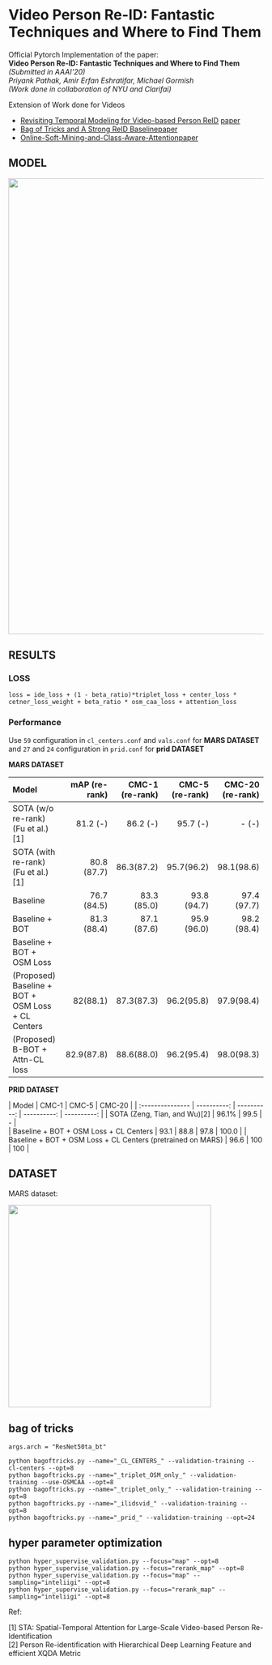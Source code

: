 # Video Person Re-ID: Fantastic Techniques and Where to Find Them
Official Pytorch Implementation of the paper:  
**Video Person Re-ID: Fantastic Techniques and Where to Find Them** *(Submitted in AAAI'20)*  
*Priyank Pathak,  Amir Erfan Eshratifar,  Michael Gormish*   
*(Work done in collaboration of NYU and Clarifai)*



Extension of Work done for Videos 
* [Revisiting Temporal Modeling for Video-based Person ReID](https://github.com/jiyanggao/Video-Person-ReID) [paper](https://arxiv.org/pdf/1805.02104.pdf)
* [Bag of Tricks and A Strong ReID Baseline](https://github.com/michuanhaohao/reid-strong-baseline)[paper](http://openaccess.thecvf.com/content_CVPRW_2019/papers/TRMTMCT/Luo_Bag_of_Tricks_and_a_Strong_Baseline_for_Deep_Person_CVPRW_2019_paper.pdf) 
* [Online-Soft-Mining-and-Class-Aware-Attention](https://github.com/ppriyank/-Online-Soft-Mining-and-Class-Aware-Attention-Pytorch)[paper](https://arxiv.org/pdf/1811.01459v2.pdf)

## MODEL

<img src="https://github.com/ppriyank/Video-Person-Re-ID-Fantastic-Techniques-and-Where-to-Find-Them/blob/master/images/diag.png" width="900">


## RESULTS




### LOSS

```
loss = ide_loss + (1 - beta_ratio)*triplet_loss + center_loss * cetner_loss_weight + beta_ratio * osm_caa_loss + attention_loss
```

### Performance

   
Use `59` configuration in `cl_centers.conf` and `vals.conf` for **MARS DATASET** and `27` and `24` configuration in `prid.conf` for **prid DATASET**


**MARS DATASET** 

| Model            | mAP (re-rank)  | CMC-1 (re-rank) | CMC-5 (re-rank)| CMC-20 (re-rank)|
| :--------------- | -------------: | -------------: | -------------: | ------------: | 
| SOTA (w/o re-rank) (Fu et al.)[1]     |   81.2 (-)  | 86.2 (-) | 95.7 (-) |  - (-)   |
| SOTA (with re-rank) (Fu et al.)[1]   |   80.8 (87.7)  | 86.3(87.2) | 95.7(96.2) | 98.1(98.6) |
| Baseline     |  76.7 (84.5) | 83.3 (85.0) | 93.8 (94.7) | 97.4 (97.7)|
| Baseline + BOT    |    81.3 (88.4) | 87.1 (87.6) | 95.9 (96.0) | 98.2 (98.4) |
|  Baseline + BOT + OSM Loss    |  |   |   |   |
| (Proposed) Baseline + BOT + OSM Loss + CL Centers    |  82(88.1)  | 87.3(87.3)  | 96.2(95.8)  | 97.9(98.4) |
| (Proposed) B-BOT + Attn-CL loss    | 82.9(87.8)   | 88.6(88.0)  | 96.2(95.4)  | 98.0(98.3) |


**PRID DATASET**   

| Model            | CMC-1 | CMC-5 | CMC-20 |
| :--------------- | ----------: | ----------: | ----------: | ----------: | 
| SOTA  (Zeng, Tian, and Wu)[2]     |  96.1%  | 99.5  | -  |  
| Baseline + BOT + OSM Loss + CL Centers    |  93.1  |  88.8 | 97.8  | 100.0 |
| Baseline + BOT + OSM Loss + CL Centers (pretrained on MARS)   |  96.6  | 100  | 100  | 
 


## DATASET

MARS dataset: 

<img src="https://github.com/ppriyank/Video-Person-Re-ID-Fantastic-Techniques-and-Where-to-Find-Them/blob/master/images/data.jpg" width="400">





## bag of tricks   
`args.arch = "ResNet50ta_bt"`

`python bagoftricks.py --name="_CL_CENTERS_" --validation-training --cl-centers --opt=8`  
`python bagoftricks.py --name="_triplet_OSM_only_" --validation-training --use-OSMCAA --opt=8`  
`python bagoftricks.py --name="_triplet_only_" --validation-training --opt=8`   
`python bagoftricks.py --name="_ilidsvid_" --validation-training --opt=8`   
`python bagoftricks.py --name="_prid_" --validation-training --opt=24`   

## hyper parameter optimization   

`python hyper_supervise_validation.py --focus="map" --opt=8`       
`python hyper_supervise_validation.py --focus="rerank_map" --opt=8`      
`python hyper_supervise_validation.py --focus="map" --sampling="inteliigi" --opt=8`      
`python hyper_supervise_validation.py --focus="rerank_map" --sampling="inteliigi" --opt=8`    



Ref: 

[1] STA:  Spatial-Temporal Attention for Large-Scale Video-based Person Re-Identification  
[2] Person Re-identification with Hierarchical Deep Learning Feature and efficient XQDA Metric
